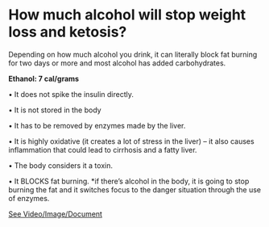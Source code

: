 # How much alcohol will stop weight loss and ketosis?

Depending on how much alcohol you drink, it can literally block fat burning for two days or more and most alcohol has added carbohydrates.

**Ethanol: 7 cal/grams**

• It does not spike the insulin directly.

• It is not stored in the body

• It has to be removed by enzymes made by the liver.

• It is highly oxidative (it creates a lot of stress in the liver) – it also causes inflammation that could lead to cirrhosis and a fatty liver.

• The body considers it a toxin.

• It BLOCKS fat burning. \*if there’s alcohol in the body, it is going to stop burning the fat and it switches focus to the danger situation through the use of enzymes.

 [See Video/Image/Document](https://hls-player.drberg.com/asset?path=migrated-assets/how-much-alcohol-will-stop-weight-loss-and-ketosis-drberg)